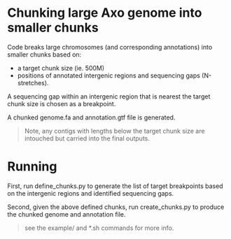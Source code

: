 # Chunking large Axo genome into smaller chunks

Code breaks large chromosomes (and corresponding annotations) into smaller chunks based on:

- a target chunk size (ie. 500M)
- positions of annotated intergenic regions and sequencing gaps (N-stretches).

A sequencing gap within an intergenic region that is nearest the target chunk size is chosen as a breakpoint.

A chunked genome.fa and annotation.gtf file is generated.

>Note, any contigs with lengths below the target chunk size are intouched but carried into the final outputs.


# Running

First, run define_chunks.py to generate the list of target breakpoints based on the intergenic regions and identified sequencing gaps.

Second, given the above defined chunks, run create_chunks.py to produce the chunked genome and annotation file.


>see the example/ and *.sh commands for more info.



